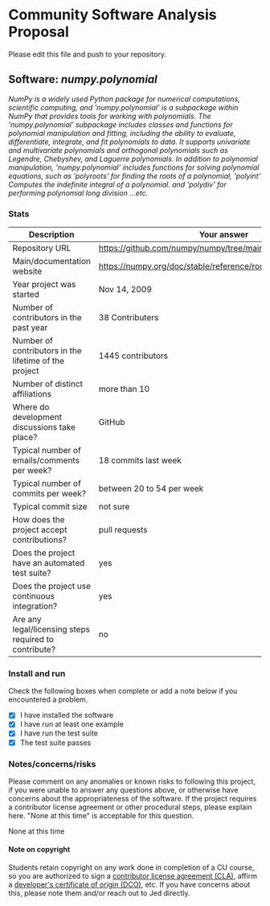 # Community Software Analysis Proposal
Please edit this file and push to your repository.

## Software: *numpy.polynomial*

*NumPy is a widely used Python package for numerical computations, scientific computing, and 'numpy.polynomial' is 
a subpackage within NumPy that provides tools for working with polynomials.
The 'numpy.polynomial' subpackage includes classes and functions for polynomial manipulation and fitting, 
including the ability to evaluate, differentiate, integrate, and fit polynomials to data. 
It supports univariate and multivariate polynomials and orthogonal polynomials such as Legendre, Chebyshev, and Laguerre polynomials.
In addition to polynomial manipulation, 'numpy.polynomial' includes functions for solving polynomial equations, 
such as 'polyroots' for finding the roots of a polynomial, 'polyint' Computes the indefinite integral of a polynomial.
and 'polydiv' for performing polynomial long division ...etc.*

### Stats

| Description | Your answer                                              |
|---------|----------------------------------------------------------|
| Repository URL | https://github.com/numpy/numpy/tree/main/numpy/polynomial |
| Main/documentation website | https://numpy.org/doc/stable/reference/routines.polynomials.html |
| Year project was started | Nov 14, 2009                                             |
| Number of contributors in the past year | 38 Contributers                                          |
| Number of contributors in the lifetime of the project | 1445 contributors                                        |
| Number of distinct affiliations | more than 10                                             |
| Where do development discussions take place? | GitHub                                                   |
| Typical number of emails/comments per week? | 18 commits last week                                     |
| Typical number of commits per week? | between  20 to 54 per week                               |
| Typical commit size | not sure                                                 |
| How does the project accept contributions? |  pull requests                   |
| Does the project have an automated test suite? | yes                                                      |
| Does the project use continuous integration? | yes                                                      |
| Are any legal/licensing steps required to contribute? | no                                         |

### Install and run

Check the following boxes when complete or add a note below if you
encountered a problem.

- [x] I have installed the software
- [x] I have run at least one example
- [x] I have run the test suite
- [x] The test suite passes

### Notes/concerns/risks

Please comment on any anomalies or known risks to following this
project, if you were unable to answer any questions above, or
otherwise have concerns about the appropriateness of the software.  If
the project requires a contributor license agreement or other
procedural steps, please explain here.  "None at this time" is
acceptable for this question.

None at this time
#### Note on copyright
Students retain copyright on any work done in completion of a CU
course, so you are authorized to sign a [contributor license
agreement (CLA)](https://en.wikipedia.org/wiki/Contributor_License_Agreement),
affirm a [developer's certificate of
origin (DCO)](https://en.wikipedia.org/wiki/Developer_Certificate_of_Origin),
etc.  If you have concerns about this, please note them and/or reach
out to Jed directly.
